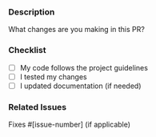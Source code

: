 ### Description
What changes are you making in this PR?

### Checklist
- [ ] My code follows the project guidelines
- [ ] I tested my changes
- [ ] I updated documentation (if needed)

### Related Issues
Fixes #[issue-number] (if applicable)
